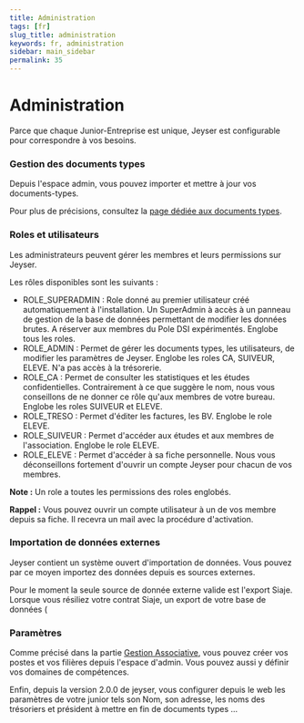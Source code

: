 ```yaml
---
title: Administration
tags: [fr]
slug_title: administration
keywords: fr, administration
sidebar: main_sidebar
permalink: 35
---
```


# Administration

Parce que chaque Junior-Entreprise est unique, Jeyser est configurable pour correspondre à vos besoins.


### Gestion des documents types

Depuis l'espace admin, vous pouvez importer et mettre à jour vos documents-types.

Pour plus de précisions, consultez la [page dédiée aux documents types](documents-types).

### Roles et utilisateurs

Les administrateurs peuvent gérer les membres et leurs permissions sur Jeyser.

Les rôles disponibles sont les suivants : 

 - ROLE_SUPERADMIN : Role donné au premier utilisateur créé automatiquement à l'installation. Un SuperAdmin à accès à un panneau de gestion de la base de données permettant de modifier les données brutes. A réserver aux membres du Pole DSI expérimentés. Englobe tous les roles.
 - ROLE_ADMIN : Permet de gérer les documents types, les utilisateurs, de modifier les paramètres de Jeyser. Englobe les roles CA, SUIVEUR, ELEVE. N'a pas accès à la trésorerie.
 - ROLE_CA : Permet de consulter les statistiques et les études confidentielles. Contrairement à ce que suggère le nom, nous vous conseillons de ne donner ce rôle qu'aux membres de votre bureau. Englobe les roles SUIVEUR et ELEVE.
 - ROLE_TRESO : Permet d'éditer les factures, les BV. Englobe le role ELEVE.
 - ROLE_SUIVEUR : Permet d'accéder aux études et aux membres de l'association. Englobe le role ELEVE.
 - ROLE_ELEVE : Permet d'accéder à sa fiche personnelle. Nous vous déconseillons fortement d'ouvrir un compte Jeyser pour chacun de vos membres.
 
 **Note :** Un role a toutes les permissions des roles englobés.
 
 **Rappel :** Vous pouvez ouvrir un compte utilisateur à un de vos membre depuis sa fiche. Il recevra un mail avec la procédure d'activation. 
 
### Importation de données externes

Jeyser contient un système ouvert d'importation de données. Vous pouvez par ce moyen importez des données depuis es sources externes.

Pour le moment la seule source de donnée externe valide est l'export Siaje. Lorsque vous résiliez votre contrat Siaje, un export de votre base de données (

### Paramètres

Comme précisé dans la partie [Gestion Associative](gestion-associative), vous pouvez créer vos postes et vos filières depuis l'espace d'admin. Vous pouvez aussi y définir vos domaines de compétences.

Enfin, depuis la version 2.0.0 de jeyser, vous configurer depuis le web les paramètres de votre junior tels son Nom, son adresse, les noms des trésoriers et président à mettre en fin de documents types ...
